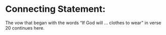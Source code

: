 # Connecting Statement:

The vow that began with the words “If God will … clothes to wear” in verse 20 continues here.